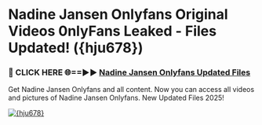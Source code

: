 # Nadine Jansen Onlyfans Original Videos 0nlyFans Leaked - Files Updated! ({hju678})

<h3>🔴 CLICK HERE 🌐==►► <a href="https://tinyurl.com/ms9xzufz" rel="nofollow">Nadine Jansen Onlyfans Updated Files</a></h3>

Get Nadine Jansen Onlyfans and all content. Now you can access all videos and pictures of Nadine Jansen Onlyfans. New Updated Files 2025!

[![{hju678}](https://i.imgur.com/PQ7UWWw.gif)](https://tinyurl.com/ms9xzufz)